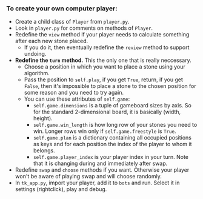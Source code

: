 
### To create your own computer player:

- Create a child class of `Player` from `player.py`.
- Look in `player.py` for comments on methods of `Player`.
- Redefine the `view` method if your player needs to calculate something after each new stone placed.
  - If you do it, then eventually redefine the `review` method to support undoing.
- **Redefine the `turn` method.** This the only one that is really neccessary.
  - Choose a position in which you want to place a stone using your algorithm.
  - Pass the position to `self.play`, if you get `True`, return,
    if you get `False`, then it's impossible to place a stone to the chosen position
    for some reason and you need to try again.
  - You can use these attributes of `self.game`:
    - `self.game.dimensions` is a tuple of gameboard sizes by axis. So for the standard 2-dimensional
    board, it is basically (width, height).
    - `self.game.win_length` is how long row of your stones you need to win.
    Longer rows win only if `self.game.freestyle` is `True`.
    - `self.game.plan` is a dictionary containing all occupied positions as keys and
    for each position the index of the player to whom it belongs. 
    - `self.game.player_index` is your player index in your turn.
    Note that it is changing during and immediately after swap.
- Redefine `swap` and `choose` methods if you want. Otherwise your player won't be aware
    of playing swap and will choose randomly.
- In `tk_app.py`, import your player, add it to `bots` and run.
    Select it in settings (rightclick), play and debug.
